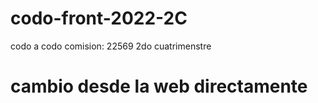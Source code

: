 # codo-front-2022-2C
codo a codo comision: 22569 2do cuatrimenstre
# cambio desde la web directamente
